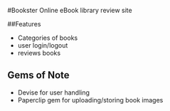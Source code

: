 #Bookster
Online eBook library review site

##Features
 - Categories of books
 - user login/logout
 - reviews books

## Gems of Note
 - Devise for user handling
 - Paperclip gem for uploading/storing book images

 